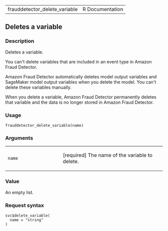 <table style="width: 100%;">
<tbody>
<tr class="odd">
<td>frauddetector_delete_variable</td>
<td style="text-align: right;">R Documentation</td>
</tr>
</tbody>
</table>

## Deletes a variable

### Description

Deletes a variable.

You can't delete variables that are included in an event type in Amazon
Fraud Detector.

Amazon Fraud Detector automatically deletes model output variables and
SageMaker model output variables when you delete the model. You can't
delete these variables manually.

When you delete a variable, Amazon Fraud Detector permanently deletes
that variable and the data is no longer stored in Amazon Fraud Detector.

### Usage

    frauddetector_delete_variable(name)

### Arguments

<table>
<colgroup>
<col style="width: 35%" />
<col style="width: 65%" />
</colgroup>
<tbody>
<tr class="odd">
<td><code id="frauddetector_delete_variable_:_name">name</code></td>
<td><p>[required] The name of the variable to delete.</p></td>
</tr>
</tbody>
</table>

### Value

An empty list.

### Request syntax

    svc$delete_variable(
      name = "string"
    )
